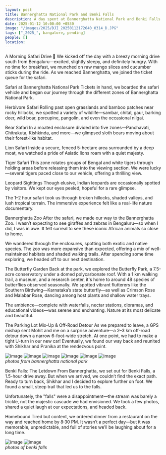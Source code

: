 ```yaml
---
layout: post
title: Bannerghatta National Park and Benki Falls
description: A day spent at Bannerghatta National Park and Benki Falls with friends.
date: 2025-01-12 10:00:00 +0530
image: "/images/2025/DJI_20250112172640_0314_D.JPG"
tags: ["_2025_", bangalore, pending]
people: []
location:
---
```


A Morning Safari Drive 🚗 
We kicked off the day with a breezy morning drive south from Bengaluru—excited, slightly sleepy, and definitely hungry. With no time for breakfast, we munched on raw mango slices and cucumber sticks during the ride. As we reached Bannerghatta, we joined the ticket queue for the safari.

Safari at Bannerghatta National Park
Tickets in hand, we boarded the safari vehicle and began our journey through the different zones of Bannerghatta National Park.

Herbivore Safari
Rolling past open grasslands and bamboo patches near rocky hillocks, we spotted a variety of wildlife—sambar, chital, gaur, barking deer, wild boar, porcupine, pangolin, and even the occasional nilgai.

Bear Safari
In a moated enclosure divided into five zones—Panchavati, Chitrakuta, Kishkinda, and more—we glimpsed sloth bears moving about their forest-like habitat.

Lion Safari
Inside a secure, fenced 5-hectare area surrounded by a deep moat, we watched a pride of Asiatic lions roam with a quiet majesty.

Tiger Safari
This zone rotates groups of Bengal and white tigers through holding areas before releasing them into the viewing section. We were lucky—several tigers paced close to our vehicle, offering a thrilling view.

Leopard Sightings
Though elusive, Indian leopards are occasionally spotted by visitors. We kept our eyes peeled, hopeful for a rare glimpse.

The 1–2 hour safari took us through broken hillocks, shaded valleys, and lush tropical terrain. The immersive experience felt like a real-life nature documentary.

Bannerghatta Zoo
After the safari, we made our way to the Bannerghatta Zoo. I wasn’t expecting to see giraffes and zebras in Bengaluru—so when I did, I was in awe. It felt surreal to see these iconic African animals so close to home.

We wandered through the enclosures, spotting both exotic and native species. The zoo was more expansive than expected, offering a mix of well-maintained habitats and shaded walking trails. After spending some time exploring, we headed off to our next destination.

The Butterfly Garden
Back at the park, we explored the Butterfly Park, a 7.5-acre conservatory under a domed polycarbonate roof. With a 1 km walking trail, a museum, and a research center, it's home to around 48 species of butterflies observed seasonally. We spotted vibrant flutterers like the Southern Birdwing—Karnataka’s state butterfly—as well as Crimson Rose and Malabar Rose, dancing among host plants and shallow water trays.

The ambience—complete with waterfalls, nectar stations, dioramas, and educational videos—was serene and enchanting. Nature at its most delicate and beautiful.

The Parking Lot Mix-Up & Off-Road Detour
As we prepared to leave, a GPS mishap sent Mohit and me on a surprise adventure—a 2–3 km off-road detour down a narrow 6-foot-wide stretch. At one point, we had to make a tight U-turn in our new car! Eventually, we found our way back and reunited with Shikhar and Pranika at the rendezvous point.

<div class="gallery-box">
  <div class="gallery">
    <img src="/images/2025/internal/bannerghatta/IMG_0783.jpg" loading="lazy" alt="image">
    <img src="/images/2025/internal/bannerghatta/IMG_0789.jpg" loading="lazy" alt="image">
    <img src="/images/2025/internal/bannerghatta/IMG_0801.jpg" loading="lazy" alt="image">
    <img src="/images/2025/internal/bannerghatta/IMG20250112142533.jpg" loading="lazy" alt="image">
    <img src="/images/2025/internal/bannerghatta/IMG_0814.jpg" loading="lazy" alt="image">
    <img src="/images/2025/internal/bannerghatta/IMG20250112115732.jpg" loading="lazy" alt="image">
  </div>
    <em>photos from bannerghatta national park</em>
</div>

Benki Falls: The Letdown
From Bannerghatta, we set out for Benki Falls, a 1.5-hour drive away. But when we arrived, we couldn’t find the exact path. Ready to turn back, Shikhar and I decided to explore further on foot. We found a small, steep trail that led us to the falls.

Unfortunately, the "falls" were a disappointment—the stream was barely a trickle, not the majestic cascade we had envisioned. We took a few photos, shared a quiet laugh at our expectations, and headed back.

Homebound
Tired but content, we ordered dinner from a restaurant on the way and reached home by 8:30 PM. It wasn’t a perfect day—but it was memorable, unpredictable, and full of stories we’ll be laughing about for a long time.



<div class="gallery-box">
  <div class="gallery">
    <img src="/images/2025/internal/bannerghatta/IMG_0831.jpg" loading="lazy" alt="image">
    <img src="/images/2025/internal/bannerghatta/IMG_0836.jpg" loading="lazy" alt="image">
  </div>
    <em>photos of benki falls</em>
</div>